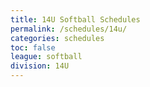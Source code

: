 ```yaml
---
title: 14U Softball Schedules
permalink: /schedules/14u/
categories: schedules
toc: false
league: softball
division: 14U
---
```


<script src="https://widgets.gc.com/static/js/sdk.v1.js"></script>
<div id="gc-scoreboard-widget-10nk"></div>
<script>
    window.GC.scoreboard.init({
        target: "#gc-scoreboard-widget-10nk",
        widgetId: "a5dff1c2-58b9-4ce7-bd2d-5b9f21a802db",
        maxVerticalGamesVisible: 6,
    })
</script>

